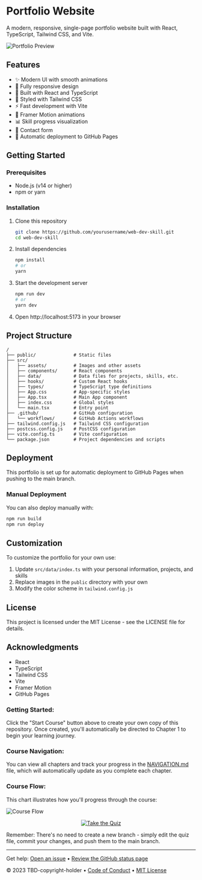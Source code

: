 # Portfolio Website

A modern, responsive, single-page portfolio website built with React, TypeScript, Tailwind CSS, and Vite.

![Portfolio Preview](https://via.placeholder.com/1200x600)

## Features

- ✨ Modern UI with smooth animations
- 📱 Fully responsive design 
- 🚀 Built with React and TypeScript
- 🎨 Styled with Tailwind CSS
- ⚡ Fast development with Vite
- 🔄 Framer Motion animations
- 📊 Skill progress visualization
- 📝 Contact form
- 🚀 Automatic deployment to GitHub Pages

## Getting Started

### Prerequisites

- Node.js (v14 or higher)
- npm or yarn

### Installation

1. Clone this repository
   ```bash
   git clone https://github.com/yourusername/web-dev-skill.git
   cd web-dev-skill
   ```

2. Install dependencies
   ```bash
   npm install
   # or
   yarn
   ```

3. Start the development server
   ```bash
   npm run dev
   # or
   yarn dev
   ```

4. Open http://localhost:5173 in your browser

## Project Structure

```
/
├── public/              # Static files
├── src/
│   ├── assets/          # Images and other assets
│   ├── components/      # React components
│   ├── data/            # Data files for projects, skills, etc.
│   ├── hooks/           # Custom React hooks
│   ├── types/           # TypeScript type definitions
│   ├── App.css          # App-specific styles
│   ├── App.tsx          # Main App component
│   ├── index.css        # Global styles
│   └── main.tsx         # Entry point
├── .github/             # GitHub configuration
│   └── workflows/       # GitHub Actions workflows
├── tailwind.config.js   # Tailwind CSS configuration
├── postcss.config.js    # PostCSS configuration
├── vite.config.ts       # Vite configuration
└── package.json         # Project dependencies and scripts
```

## Deployment

This portfolio is set up for automatic deployment to GitHub Pages when pushing to the main branch.

### Manual Deployment

You can also deploy manually with:

```bash
npm run build
npm run deploy
```

## Customization

To customize the portfolio for your own use:

1. Update `src/data/index.ts` with your personal information, projects, and skills
2. Replace images in the `public` directory with your own
3. Modify the color scheme in `tailwind.config.js`

## License

This project is licensed under the MIT License - see the LICENSE file for details.

## Acknowledgments

- React
- TypeScript
- Tailwind CSS
- Vite
- Framer Motion
- GitHub Pages

### Getting Started:

Click the "Start Course" button above to create your own copy of this repository. Once created, you'll automatically be directed to Chapter 1 to begin your learning journey.

### Course Navigation:

You can view all chapters and track your progress in the [NAVIGATION.md](./NAVIGATION.md) file, which will automatically update as you complete each chapter.

### Course Flow:

This chart illustrates how you'll progress through the course:

![Course Flow](https://mermaid.ink/img/pako:eNptks1uwjAQhF9l5TMgJRBI4FIou1SpbXqlh4Zd4kK82D-yHVIi3r2OExAUcsnKM9-sZr3eGnklgXPoxNi82dZl-5Qr1uxRWHM_M2qHVcVGiCXabwRWLrDKHYPu9TWVWOpfZXDQNL1PW1jHZHcMv3N_IxUYuBwDQe-xZHiL0bFWoYm6DHT55NOVFfDkxJdG1bOVvhLZcmexD4XiHAXSHFzA7UoY3uBFkzj_FJvODFXYp5sWbvxCpbH0J9TM4mlCQoGQRjRf7BuQzlypMB8c9ZE8gUGUjrY3C-4RtYGWqHR5KktpUJ3A9uQXpWqtO9A9jOSsNpAKRbjQzUftAxm6EwTyEo6V7dI0j3I2lM2Fuw1ry6_vW-zAdSwsqX_wd9qQNvDMNTkbsRYcxQ4sxqPww5C8Pff7L8uAz4Y?type=png)

<p align="center">
  <a href="./resources/chapter1.md">
    <img src="https://img.shields.io/badge/-Take%20the%20Quiz-blue?style=for-the-badge" alt="Take the Quiz">
  </a>
</p>

Remember: There's no need to create a new branch - simply edit the quiz file, commit your changes, and push them to the main branch.

<footer>

<!--
  <<< Author notes: Footer >>>
  Add a link to get support, GitHub status page, code of conduct, license link.
-->

---

Get help: [Open an issue](../../issues) &bull; [Review the GitHub status page](https://www.githubstatus.com/)

&copy; 2023 TBD-copyright-holder &bull; [Code of Conduct](https://www.contributor-covenant.org/version/2/1/code_of_conduct/code_of_conduct.md) &bull; [MIT License](https://gh.io/mit)

</footer>
